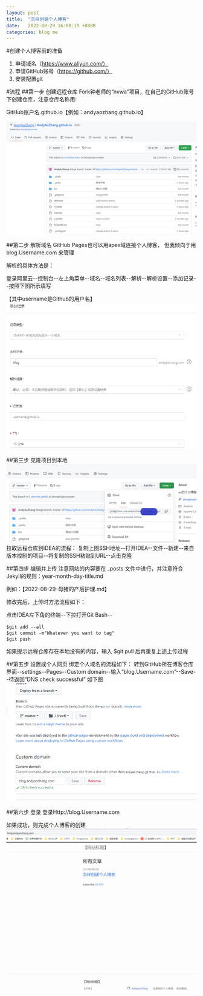 ```yaml
---
layout: post
title:  "怎样创建个人博客"
date:   2022-08-29 16:00:19 +0800
categories: blog me
---
```

#创建个人博客前的准备
1. 申请域名（https://www.aliyun.com/）
2. 申请GitHub账号（https://github.com/）
3. 安装配置git

#流程
##第一步 创建远程仓库
Fork钟老师的“nvwa”项目，在自己的GitHub账号下创建仓库，注意仓库名称用:

GitHub账户名.github.io【例如：andyaozhang.github.io】

![img_1.png](img_1.png)

##第二步 解析域名
GitHub Pages也可以用apex域连接个人博客，
但我倾向于用blog.Username.com 来管理

解析的具体方法是：

登录阿里云--控制台--左上角菜单--域名--域名列表--解析--解析设置--添加记录--按照下图所示填写

【其中username是Github的用户名】
![img.png](img.png)

##第三步 克隆项目到本地
![img_2.png](img_2.png)
拉取远程仓库到IDEA的流程：
 复制上图SSH地址--打开IDEA--文件--新建--来自版本控制的项目--将复制的SSH粘贴到URL--点击克隆

##第四步 编辑并上传
注意网站的内容要在 _posts 文件中进行，并注意符合Jekyll的规则：year-month-day-title.md 

例如：【2022-08-29-母猪的产后护理.md】

修改完后，上传时方法流程如下：

点击IDEA左下角的终端--下拉打开Git Bash--

    $git add --all
    $git commit -m"Whatever you want to tag"
    $git push

如果提示远程仓库存在本地没有的内容，输入
    $git pull
后再重复上述上传过程

##第五步 设置成个人网页
绑定个人域名的流程如下：
转到GitHub所在博客仓库界面--settings--Pages--Custom domain--输入“blog.Username.com”--Save--待返回“DNS check successful”
如下图
![img_3.png](img_3.png)

##第六步 登录
登录Http://blog.Username.com

如果成功，则完成个人博客的创建
![img_4.png](img_4.png)



